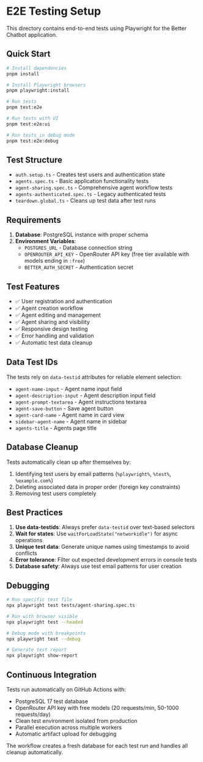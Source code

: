 # E2E Testing Setup

This directory contains end-to-end tests using Playwright for the Better Chatbot application.

## Quick Start

```bash
# Install dependencies
pnpm install

# Install Playwright browsers
pnpm playwright:install

# Run tests
pnpm test:e2e

# Run tests with UI
pnpm test:e2e:ui

# Run tests in debug mode
pnpm test:e2e:debug
```

## Test Structure

- `auth.setup.ts` - Creates test users and authentication state
- `agents.spec.ts` - Basic application functionality tests
- `agent-sharing.spec.ts` - Comprehensive agent workflow tests
- `agents-authenticated.spec.ts` - Legacy authenticated tests
- `teardown.global.ts` - Cleans up test data after test runs

## Requirements

1. **Database**: PostgreSQL instance with proper schema
2. **Environment Variables**: 
   - `POSTGRES_URL` - Database connection string
   - `OPENROUTER_API_KEY` - OpenRouter API key (free tier available with models ending in `:free`)
   - `BETTER_AUTH_SECRET` - Authentication secret

## Test Features

- ✅ User registration and authentication
- ✅ Agent creation workflow
- ✅ Agent editing and management
- ✅ Agent sharing and visibility
- ✅ Responsive design testing
- ✅ Error handling and validation
- ✅ Automatic test data cleanup

## Data Test IDs

The tests rely on `data-testid` attributes for reliable element selection:

- `agent-name-input` - Agent name input field
- `agent-description-input` - Agent description input field  
- `agent-prompt-textarea` - Agent instructions textarea
- `agent-save-button` - Save agent button
- `agent-card-name` - Agent name in card view
- `sidebar-agent-name` - Agent name in sidebar
- `agents-title` - Agents page title

## Database Cleanup

Tests automatically clean up after themselves by:
1. Identifying test users by email patterns (`%playwright%`, `%test%`, `%example.com%`)
2. Deleting associated data in proper order (foreign key constraints)
3. Removing test users completely

## Best Practices

1. **Use data-testids**: Always prefer `data-testid` over text-based selectors
2. **Wait for states**: Use `waitForLoadState("networkidle")` for async operations
3. **Unique test data**: Generate unique names using timestamps to avoid conflicts
4. **Error tolerance**: Filter out expected development errors in console tests
5. **Database safety**: Always use test email patterns for user creation

## Debugging

```bash
# Run specific test file
npx playwright test tests/agent-sharing.spec.ts

# Run with browser visible
npx playwright test --headed

# Debug mode with breakpoints
npx playwright test --debug

# Generate test report
npx playwright show-report
```

## Continuous Integration

Tests run automatically on GitHub Actions with:
- PostgreSQL 17 test database
- OpenRouter API key with free models (20 requests/min, 50-1000 requests/day)
- Clean test environment isolated from production
- Parallel execution across multiple workers
- Automatic artifact upload for debugging

The workflow creates a fresh database for each test run and handles all cleanup automatically.